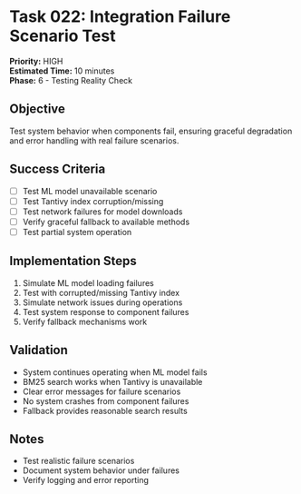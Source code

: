 # Task 022: Integration Failure Scenario Test
**Priority:** HIGH  
**Estimated Time:** 10 minutes  
**Phase:** 6 - Testing Reality Check  

## Objective
Test system behavior when components fail, ensuring graceful degradation and error handling with real failure scenarios.

## Success Criteria
- [ ] Test ML model unavailable scenario
- [ ] Test Tantivy index corruption/missing
- [ ] Test network failures for model downloads
- [ ] Verify graceful fallback to available methods
- [ ] Test partial system operation

## Implementation Steps
1. Simulate ML model loading failures
2. Test with corrupted/missing Tantivy index
3. Simulate network issues during operations
4. Test system response to component failures
5. Verify fallback mechanisms work

## Validation
- System continues operating when ML model fails
- BM25 search works when Tantivy is unavailable
- Clear error messages for failure scenarios
- No system crashes from component failures
- Fallback provides reasonable search results

## Notes
- Test realistic failure scenarios
- Document system behavior under failures
- Verify logging and error reporting
